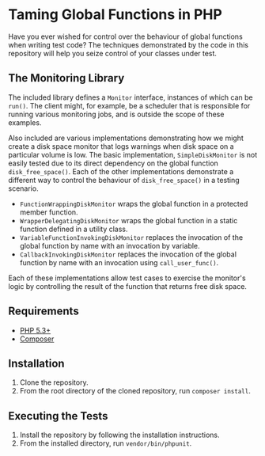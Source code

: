 # Taming Global Functions in PHP

Have you ever wished for control over the behaviour of global functions when writing test code? The techniques demonstrated by the code in this repository will help you seize control of your classes under test.

## The Monitoring Library

The included library defines a `Monitor` interface, instances of which can be `run()`. The client might, for example, be a scheduler that is responsible for running various monitoring jobs, and is outside the scope of these examples.

Also included are various implementations demonstrating how we might create a disk space monitor that logs warnings when disk space on a particular volume is low. The basic implementation, `SimpleDiskMonitor` is not easily tested due to its direct dependency on the global function `disk_free_space()`. Each of the other implementations demonstrate a different way to control the behaviour of `disk_free_space()` in a testing scenario.

* `FunctionWrappingDiskMonitor` wraps the global function in a protected member function.
* `WrapperDelegatingDiskMonitor` wraps the global function in a static function defined in a utility class.
* `VariableFunctionInvokingDiskMonitor` replaces the invocation of the global function by name with an invocation by variable.
* `CallbackInvokingDiskMonitor` replaces the invocation of the global function by name with an invocation using `call_user_func()`.

Each of these implementations allow test cases to exercise the monitor's logic by controlling the result of the function that returns free disk space.

## Requirements
* [PHP 5.3+](http://php.net)
* [Composer](http://getcomposer.org)

## Installation
1. Clone the repository.
2. From the root directory of the cloned repository, run `composer install`.

## Executing the Tests
1. Install the repository by following the installation instructions.
1. From the installed directory, run `vendor/bin/phpunit`.